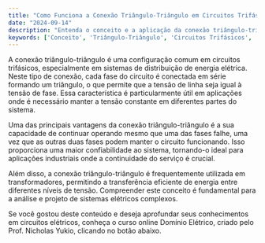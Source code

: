 ```yaml
---
title: "Como Funciona a Conexão Triângulo-Triângulo em Circuitos Trifásicos?"
date: "2024-09-14"
description: "Entenda o conceito e a aplicação da conexão triângulo-triângulo em circuitos trifásicos."
keywords: ['Conceito', 'Triângulo-Triângulo', 'Circuitos Trifásicos', 'Aplicação']
---
```


A conexão triângulo-triângulo é uma configuração comum em circuitos trifásicos, especialmente em sistemas de distribuição de energia elétrica. Neste tipo de conexão, cada fase do circuito é conectada em série formando um triângulo, o que permite que a tensão de linha seja igual à tensão de fase. Essa característica é particularmente útil em aplicações onde é necessário manter a tensão constante em diferentes partes do sistema.

Uma das principais vantagens da conexão triângulo-triângulo é a sua capacidade de continuar operando mesmo que uma das fases falhe, uma vez que as outras duas fases podem manter o circuito funcionando. Isso proporciona uma maior confiabilidade ao sistema, tornando-o ideal para aplicações industriais onde a continuidade do serviço é crucial.

Além disso, a conexão triângulo-triângulo é frequentemente utilizada em transformadores, permitindo a transferência eficiente de energia entre diferentes níveis de tensão. Compreender este conceito é fundamental para a análise e projeto de sistemas elétricos complexos.

Se você gostou deste conteúdo e deseja aprofundar seus conhecimentos em circuitos elétricos, conheça o curso online Domínio Elétrico, criado pelo Prof. Nicholas Yukio, clicando no botão abaixo.